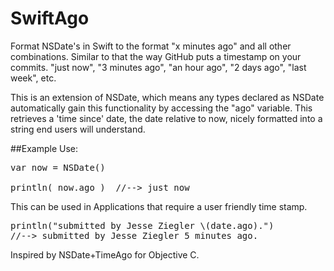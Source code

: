 # SwiftAgo
Format NSDate's in Swift to the format "x minutes ago" and all other combinations.
Similar to that the way GitHub puts a timestamp on your commits. "just now", "3 minutes ago", "an hour ago", "2 days ago", "last week", etc.

This is an extension of NSDate, which means any types declared as NSDate automatically gain this functionality by accessing the "ago" variable. This retrieves a 'time since' date, the date relative to now, nicely formatted into a string end users will understand.

##Example Use:
<pre>
var now = NSDate()

println( now.ago )  //--> just now
</pre>


This can be used in Applications that require a user friendly time stamp.
<pre>
println("submitted by Jesse Ziegler \(date.ago).") 
//--> submitted by Jesse Ziegler 5 minutes ago.
</pre>



Inspired by NSDate+TimeAgo for Objective C.
